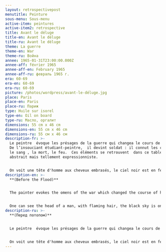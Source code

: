 ```yaml
---
layout: retrospectivepost
menutitle: Peinture
sous-menu: Sous-menu
active-item: peintures
active-item2: retrospective
title: Avant le déluge
title-en: Avant le déluge
title-ru: Avant le déluge
theme: La guerre
theme-en: War
theme-ru: Война
annee: 1965-01-31T23:00:00.000Z
annee-aff: février 1965
annee-aff-en: February 1965
annee-aff-ru: февраль 1965 г.
era: 60-69
era-en: 60-69
era-ru: 60-69
picture: /photos/wordpress/avant-le-déluge.jpg
place: Paris
place-en: Paris
place-ru: Париж
type: Huile sur isorel
type-en: Oil on board
type-ru: Масло, оргалит
dimensions: 55 cm x 46 cm
dimensions-en: 55 cm x 46 cm
dimensions-ru: 55 см x 46 см
description-fr: >-
  Le peintre  évoque les présages de la guerre qui changea le cours de sa vie.
  De l’insouciant étudiant-peintre,  il devint soldat : il connut les combats,
  le sang , la mort, le feu.  Ces éléments se retrouvent  dans ce tableau :
  abstrait mais tellement expressionniste.


  On voit une tête d'homme aux cheveux embrasés, le ciel noir est en feu.
description-en: >-
  **(Before the Flood)**


  The painter evokes the omens of the war which changed the course of his life. The carefree student became a soldier: he got to know blood, death, fire. These elements are found in this abstract but very expressionist painting


  One can see the head of a man, with flaming hair, the black sky is on fire. Disaster is coming.
description-ru: >-
  **(Перед потопом)**


  Le peintre  évoque les présages de la guerre qui changea le cours de sa vie. De l’insouciant étudiant-peintre,  il devint soldat : il connut les combats, le sang , la mort, le feu.  Ces éléments se retrouvent  dans ce tableau : abstrait mais tellement expressionniste.


  On voit une tête d'homme aux cheveux embrasés, le ciel noir est en feu.
---
```

